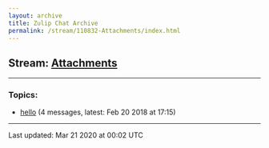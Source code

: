 ```yaml
---
layout: archive
title: Zulip Chat Archive
permalink: /stream/110832-Attachments/index.html
---
```


## Stream: [Attachments](https://hl7webmaster.github.io/zulip-hl7-org/stream/110832-Attachments/index.html)
---

### Topics:

* [hello](topic/hello.html) (4 messages, latest: Feb 20 2018 at 17:15)

<hr><p>Last updated: Mar 21 2020 at 00:02 UTC</p>